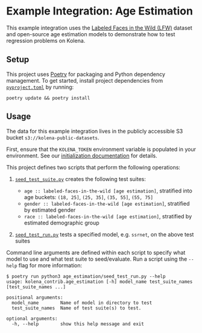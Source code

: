 # Example Integration: Age Estimation

This example integration uses the [Labeled Faces in the Wild (LFW)](http://vis-www.cs.umass.edu/lfw/) dataset and
open-source age estimation models to demonstrate how to test regression problems on Kolena.

## Setup

This project uses [Poetry](https://python-poetry.org/) for packaging and Python dependency management. To get started,
install project dependencies from [`pyproject.toml`](./pyproject.toml) by running:

```shell
poetry update && poetry install
```

## Usage

The data for this example integration lives in the publicly accessible S3 bucket `s3://kolena-public-datasets`.

First, ensure that the `KOLENA_TOKEN` environment variable is populated in your environment. See our
[initialization documentation](https://docs.kolena.io/testing-with-kolena/using-kolena-client#initialization) for
details.

This project defines two scripts that perform the following operations:

1. [`seed_test_suite.py`](age_estimation/seed_test_suite.py) creates the following test suites:

    - `age :: labeled-faces-in-the-wild [age estimation]`, stratified into age buckets: `(18, 25]`, `(25, 35]`,
        `(35, 55]`, `(55, 75]`
    - `gender :: labeled-faces-in-the-wild [age estimation]`, stratified by estimated gender
    - `race :: labeled-faces-in-the-wild [age estimation]`, stratified by estimated demographic group

2. [`seed_test_run.py`](age_estimation/seed_test_run.py) tests a specified model, e.g. `ssrnet`, on the above test suites

Command line arguments are defined within each script to specify what model to use and what test suite to seed/evaluate.
Run a script using the `--help` flag for more information:

```shell
$ poetry run python3 age_estimation/seed_test_run.py --help
usage: kolena_contrib.age_estimation [-h] model_name test_suite_names [test_suite_names ...]

positional arguments:
  model_name        Name of model in directory to test
  test_suite_names  Name of test suite(s) to test.

optional arguments:
  -h, --help        show this help message and exit
```
